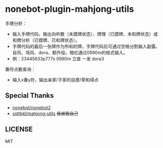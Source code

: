 nonebot-plugin-mahjong-utils
========

手牌分析：
- 输入手牌代码，输出向听数（未摸牌状态）、牌理（已摸牌、未和牌状态）或和牌分析（已摸牌、已和牌状态）。
- 手牌代码的最后一张牌作为所和的牌，手牌代码后可通过空格分割输入副露、自风、场风、dora、额外役。暗杠通过0990m的格式输入。
- 例：23445633p777s 0990m 立直 一发 dora3

番符点数查询：
- 输入x番y符，输出亲家/子家的自摸/荣和得点

## Special Thanks

-  [nonebot/nonebot2](https://github.com/nonebot/nonebot2)
-  [ssttkkl/mahjong-utils](https://github.com/ssttkkl/mahjong-utils) ~~我谢我自己~~

## LICENSE

MIT
